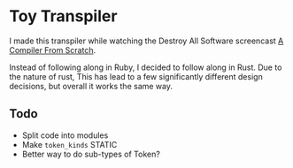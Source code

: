 # Toy Transpiler

I made this transpiler while watching the
Destroy All Software screencast [A Compiler From Scratch](https://www.destroyallsoftware.com/screencasts/catalog/a-compiler-from-scratch).

Instead of following along in Ruby, I decided
to follow along in Rust. Due to the nature of 
rust, This has lead to a few significantly 
different design decisions, but overall it 
works the same way.

## Todo

- Split code into modules
- Make `token_kinds` STATIC
- Better way to do sub-types of Token?

